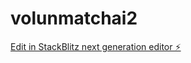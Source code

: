 # volunmatchai2

[Edit in StackBlitz next generation editor ⚡️](https://stackblitz.com/~/github.com/Mir-Inayat/volunmatchai2)